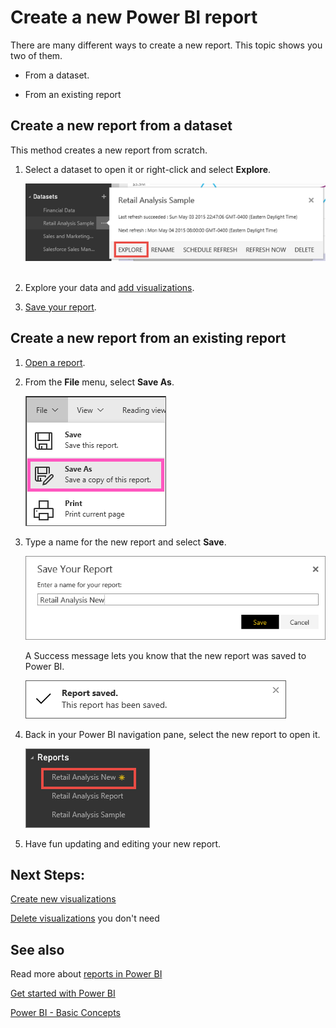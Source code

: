﻿<properties
   pageTitle="Create a new Power BI report"
   description="Create a new Power BI report"
   services="powerbi"
   documentationCenter=""
   authors="mihart"
   manager="mblythe"
   editor=""
   tags=""/>

<tags
   ms.service="powerbi"
   ms.devlang="NA"
   ms.topic="article"
   ms.tgt_pltfrm="NA"
   ms.workload="powerbi"
   ms.date="01/19/2016"
   ms.author="mihart"/>
# Create a new Power BI report

There are many different ways to create a new report. This topic shows you two of them.

-   From a dataset.

-   From an existing report

## Create a new report from a dataset

This method creates a new report from scratch.

1.  Select a dataset to open it or right-click and select **Explore**.

    ![](media/powerbi-service-create-a-new-report/exploreDataset.png) 

2.  Explore your data and [add visualizations](powerbi-service-visualizations-for-reports.md).

3.  [Save your report](powerbi-service-save-a-report.md).

## Create a new report from an existing report

1.  [Open a report](powerbi-service-open-a-report-in-reading-view.md).

2.  From the **File** menu, select **Save As**.

    ![](media/powerbi-service-create-a-new-report/SaveAs1.png)

3.  Type a name for the new report and select **Save**.

    ![](media/powerbi-service-create-a-new-report/SaveReport.png)

    A Success message lets you know that the new report was saved to Power BI.

    ![](media/powerbi-service-create-a-new-report/saveSuccess1.png)

4.  Back in your Power BI navigation pane, select the new report to open it.

    ![](media/powerbi-service-create-a-new-report/newReportNavPane.png)

5.  Have fun updating and editing your new report.


## Next Steps:

[Create new visualizations](https://powerbi.uservoice.com/knowledgebase/articles/441777-part-i-add-visualizations-to-a-power-bi-report)

[Delete visualizations](powerbi-service-delete-a-visualization.md) you don't need

## See also

Read more about [reports in Power BI](powerbi-service-reports.md)

[Get started with Power BI](powerbi-service-get-started.md)

[Power BI - Basic Concepts](powerbi-service-basic-concepts.md)
